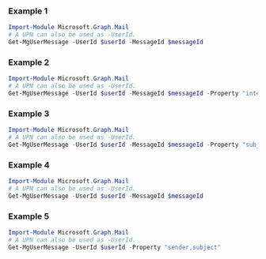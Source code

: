 ### Example 1
``` powershell
Import-Module Microsoft.Graph.Mail
# A UPN can also be used as -UserId.
Get-MgUserMessage -UserId $userId -MessageId $messageId
```
### Example 2
``` powershell
Import-Module Microsoft.Graph.Mail
# A UPN can also be used as -UserId.
Get-MgUserMessage -UserId $userId -MessageId $messageId -Property "internetMessageHeaders" 
```
### Example 3
``` powershell
Import-Module Microsoft.Graph.Mail
# A UPN can also be used as -UserId.
Get-MgUserMessage -UserId $userId -MessageId $messageId -Property "subject,body,bodyPreview,uniqueBody" 
```
### Example 4
``` powershell
Import-Module Microsoft.Graph.Mail
# A UPN can also be used as -UserId.
Get-MgUserMessage -UserId $userId -MessageId $messageId
```
### Example 5
``` powershell
Import-Module Microsoft.Graph.Mail
# A UPN can also be used as -UserId.
Get-MgUserMessage -UserId $userId -Property "sender,subject" 
```
